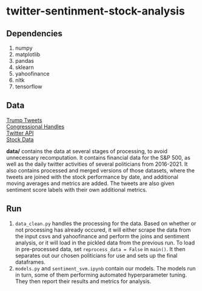 # twitter-sentinment-stock-analysis

## Dependencies

1. numpy
2. matplotlib
3. pandas
4. sklearn
5. yahoofinance
6. nltk
7. tensorflow

## Data

[Trump Tweets](https://www.thetrumparchive.com/)  
[Congressional Handles](https://triagecancer.org/congressional-social-media)  
[Twitter API](https://developer.twitter.com/en/docs/twitter-api)  
[Stock Data](https://pypi.org/project/yfinance/)  

**data/** contains the data at several stages of processing, to avoid unnecessary recomputation. It contains financial data for the S&P 500, as well as the daily twitter activities of several politicians from 2016-2021. It also contains processed and merged versions of those datasets, where the tweets are joined with the stock performance by date, and additional moving averages and metrics are added. The tweets are also given sentiment score labels with their own additional metrics.




## Run
1.  `data_clean.py` handles the processing for the data. Based on whether or not processing has already occured, it will either scrape the data from the input csvs and yahoofinance and perform the joins and sentiment analysis, or it will load in the pickled data from the previous run. To load in pre-processed data, set `reprocess_data = False` in `main()`. It then separates out our chosen politicians for use and sets up the final dataframes.
2.  `models.py` and `sentiment_svm.ipynb` contain our models. The models run in turn, some of them performing automated hyperparameter tuning. They then report their results and metrics for analysis.
